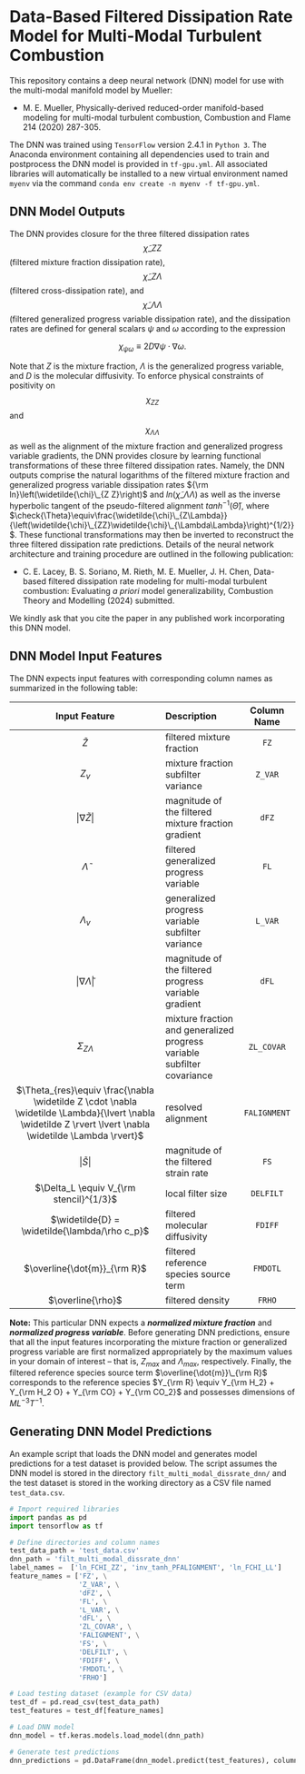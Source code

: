 # Data-Based Filtered Dissipation Rate Model for Multi-Modal Turbulent Combustion

This repository contains a deep neural network (DNN) model for use with the multi-modal manifold model by Mueller:

- M. E. Mueller, Physically-derived reduced-order manifold-based modeling for multi-modal turbulent combustion, Combustion and Flame 214 (2020) 287-305.

The DNN was trained using ```TensorFlow``` version 2.4.1 in ```Python 3```. The Anaconda environment containing all dependencies used to train and postprocess the DNN model is provided in ```tf-gpu.yml```. All associated libraries will automatically be installed to a new virtual environment named ```myenv``` via the command ```conda env create -n myenv -f tf-gpu.yml```.


## DNN Model Outputs

The DNN provides closure for the three filtered dissipation rates $$\widetilde{\chi}\_{Z Z}$$ (filtered mixture fraction dissipation rate), $$\widetilde{\chi}\_{Z \Lambda}$$ (filtered cross-dissipation rate), and $$\widetilde{\chi}\_{\Lambda \Lambda}$$ (filtered generalized progress variable dissipation rate), and the dissipation rates are defined for general scalars $\psi$ and $\omega$ according to the expression

$$ \chi_{\psi \omega} \equiv 2 D \nabla \psi \cdot \nabla \omega.$$

Note that $Z$ is the mixture fraction, $\Lambda$ is the generalized progress variable, and $D$ is the molecular diffusivity. To enforce physical constraints of positivity on $$\chi_{ZZ}$$ and $$\chi_{\Lambda \Lambda}$$ as well as the alignment of the mixture fraction and generalized progress variable gradients, the DNN provides closure by learning functional transformations of these three filtered dissipation rates. Namely, the DNN outputs comprise the natural logarithms of the filtered mixture fraction and generalized progress variable dissipation rates ${\rm ln}\left(\widetilde{\chi}\_{Z Z}\right)$ and $ln\left(\widetilde{\chi}\_{\Lambda \Lambda}\right)$ as well as the inverse hyperbolic tangent of the pseudo-filtered alignment $tanh^{-1}\left(\check{\Theta}\right)$, where $\check{\Theta}\equiv\frac{\widetilde{\chi}\_{Z\Lambda}}{\left(\widetilde{\chi}\_{ZZ}\widetilde{\chi}\_{\Lambda\Lambda}\right)^{1/2}}$. These functional transformations may then be inverted to reconstruct the three filtered dissipation rate predictions. Details of the neural network architecture and training procedure are outlined in the following publication:

- C. E. Lacey, B. S. Soriano, M. Rieth, M. E. Mueller, J. H. Chen, Data-based filtered dissipation rate modeling for multi-modal turbulent combustion: Evaluating _a priori_ model generalizability, Combustion Theory and Modelling (2024) submitted.

We kindly ask that you cite the paper in any published work incorporating this DNN model.


## DNN Model Input Features

The DNN expects input features with corresponding column names as summarized in the following table:

| Input Feature | Description | Column Name   |
| :---:         |    :----   |        :---:   |
|   $\widetilde{Z}$            | filtered mixture fraction                  |    ```FZ```   |
|     $Z_v$          | mixture fraction subfilter variance        |    ```Z_VAR```   |
|       $\lvert \nabla \widetilde Z \rvert$        | magnitude of the filtered mixture fraction gradient                 |    ```dFZ```  |
|   $\widetilde{\Lambda}$            | filtered generalized progress variable                  |    ```FL```   |
|     $\Lambda_v$          | generalized progress variable subfilter variance        |    ```L_VAR```   |
|       $\lvert \nabla \widetilde \Lambda \rvert$        | magnitude of the filtered progress variable gradient                 |    ```dFL```  |
|     $\Sigma_{Z \Lambda}$          | mixture fraction and generalized progress variable subfilter covariance        |    ```ZL_COVAR```   |
|     $\Theta_{res}\equiv \frac{\nabla \widetilde Z \cdot \nabla \widetilde \Lambda}{\lvert \nabla \widetilde Z \rvert \lvert \nabla \widetilde \Lambda \rvert}$          | resolved alignment        |    ```FALIGNMENT```   |
|        $\lvert \widetilde S \rvert$       | magnitude of the filtered strain rate        |    ```FS```      |
|        $\Delta_L \equiv V_{\rm stencil}^{1/3}$       | local filter size                 |    ```DELFILT``` |
|       $\widetilde{D}  = \widetilde{\lambda/\rho c_p}$        | filtered molecular diffusivity        |    ```FDIFF```   |
|      $\overline{\dot{m}}_{\rm R}$         | filtered reference species source term                  |    ```FMDOTL```|
|       $\overline{\rho}$        | filtered density        |    ```FRHO```   |

**Note:** This particular DNN expects a ***normalized mixture fraction*** and ***normalized progress variable***. Before generating DNN predictions, ensure that all the input features incorporating the mixture fraction or generalized progress variable are first normalized appropriately by the maximum values in your domain of interest – that is, $Z_{max}$ and $\Lambda_{max}$, respectively. Finally, the filtered reference species source term $\overline{\dot{m}}\_{\rm R}$ corresponds to the reference species $Y_{\rm R} \equiv Y_{\rm H_2} + Y_{\rm H_2 O} + Y_{\rm CO} + Y_{\rm CO_2}$ and possesses dimensions of $ML^{-3}T^{-1}$.

## Generating DNN Model Predictions

An example script that loads the DNN model and generates model predictions for a test dataset is provided below. The script assumes the DNN model is stored in the directory ```filt_multi_modal_dissrate_dnn/``` and the test dataset is stored in the working directory as a CSV file named ```test_data.csv```.

```python
# Import required libraries
import pandas as pd
import tensorflow as tf

# Define directories and column names
test_data_path = 'test_data.csv'
dnn_path = 'filt_multi_modal_dissrate_dnn'
label_names =  ['ln_FCHI_ZZ', 'inv_tanh_PFALIGNMENT', 'ln_FCHI_LL']
feature_names = ['FZ', \
                 'Z_VAR', \
                 'dFZ', \
                 'FL', \
                 'L_VAR', \
                 'dFL', \
                 'ZL_COVAR', \
                 'FALIGNMENT', \
                 'FS', \
                 'DELFILT', \
                 'FDIFF', \
                 'FMDOTL', \
                 'FRHO']

# Load testing dataset (example for CSV data)
test_df = pd.read_csv(test_data_path)
test_features = test_df[feature_names]

# Load DNN model
dnn_model = tf.keras.models.load_model(dnn_path)

# Generate test predictions
dnn_predictions = pd.DataFrame(dnn_model.predict(test_features), columns=label_names)

```
